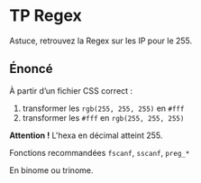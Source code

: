 # TP Regex

Astuce, retrouvez la Regex sur les IP pour le 255.

## Énoncé
À partir d’un fichier CSS correct :
1. transformer les `rgb(255, 255, 255)` en `#fff`
2. transformer les `#fff` en `rgb(255, 255, 255)`

**Attention !** L'hexa en décimal atteint 255.

Fonctions recommandées `fscanf`, `sscanf`, `preg_*`

En binome ou trinome.